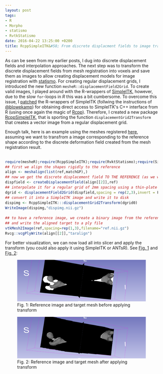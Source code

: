 ```yaml
---
layout: post
tags: 
- R 
- Morpho
- statismo
- RvtkStatismo
date: 2016-04-22 13:25:00 +0200
title: RcppSimpleITK&#58; From discrete displacment fields to image transforms
---
```


As can be seen from my earlier posts, I dug into discrete displacement fields and interpolation approaches. The next step was to transform the discrete displacement fields from mesh registration into voxels and save them as images to allow creating displacement models for image registration with [statismo](https://github.com/statismo/statismo). For creating regular displacement grids, I introduced the new function `mesheR::displacementField2Grid`. To create valid images, I played around with the R-wrappers of [SimpleITK](https://github.com/SimpleITK/SimpleITK/issues/42), however, due to the slow `for`-loops in *R* this was a bit cumbersome. To overcome this issue, I [patched](https://github.com/zarquon42b/SimpleITK/commit/73d19849c5cf6043e0e21bd0bae0a52fc0ccd798) the R-wrappers of SimpleITK (follwing the instructions of [@blowekamp](https://github.com/blowekamp)) for obtaining direct access to SimpleITK's C++ interface from R (using once again the magic of [Rcpp](https://cran.r-project.org/package=Rcpp)). Therefore, I created a new package [RcppSimpleITK](https://github.com/zarquon42b/RcppSimpleITK), that is sporting the function `displacementGrid2Transform` that creates a vector image from a regular displacement grid.

Enough talk, here is an example using the meshes registered [here](http://zarquon42b.github.io/2014/10/24/statismoMatchingUpdate/), assuming we want to transfrom a image corresponding to the reference shape according to the discrete deformation field created from the mesh registration result.

```r

require(mesheR);require(RcppSimpleITK);require(RvktStatismo);require(SimpleITK)
## first we align the shapes rigidly to the reference
align <- meshalign(list(ref,matchGP),)
## now we get the discrete displacement field TO THE REFERENCE (as we will be deforming images)
dispfield <- createDisplacementField(align[[2]],ref)
## interpolate it for a regular grid of 2mm spacing using a thin-plate spline interpolation
dgrid <- displacementField2Grid(dispfield,spacing = rep(2,3),invert = F,type="t")
## convert it into a SimpleITK image and write it to disk
dispimg <- RcppSimpleITK:::displacementGrid2Transform(dgrid0)
WriteImage(dispimg,"dispimg.nii.gz")

## to have a reference image, we create a binary image from the reference
## and write the aligned target to a ply file
vtkMesh2Image(ref,spacing=rep(1,3),filename="ref.nii.gz")
Rvcg::vcgPlyWrite(align[[2]],"taralign")

```

For better visualization, we can now load all into slicer and apply the transform (you could also apply it using SimpleITK or ANTsR). See <a href="#Fig1">Fig. 1</a> and  <a href="#Fig2">Fig. 2</a>:


<a id="Fig1"></a>
<figure class="center">
    <img rel="zoom" src="/resources/images/beforeTransform.png" alt="example 1" width="500" >    
    <figcaption>Fig. 1: Reference image and target mesh before applying transform</figcaption>

</figure> 

<a id="Fig2"></a>
<figure class="center">
    <img rel="zoom" src="/resources/images/afterTransform.png" alt="example 1" width="500" >    
    <figcaption>Fig. 2: Reference image and target mesh after applying transform</figcaption>

</figure> 


